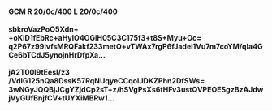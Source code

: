 #### GCM R 20/0c/400 L 20/0c/400
**sbkroVazPoO5Xdn+**<br/>**+oKiD1fEbRc+aHylO4OGiH05C3C175f3+t8S+Myu+Oc=**<br/>**q2P67z99lvfsMRQFakf233metO+vTWAx7rgP6fJadei1Vu7m7coYM/qIa4GCe6bTCdJ5ynojnHrDfpXa...**<br/><br/>
**jA2T00l9tEesI/z3**<br/>**/VdlG125nQa8DssK57RqNUqyeCCqolJDKZPhn2DfSWs=**<br/>**3wNGyJQQBjJCgYZjdCp2sT+z/hSVgPsXs6tHFv3ustQVPEOESgzBzAJdwjVyGUfBnjfCV+tUYXiMBRw1...**
